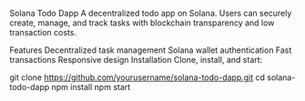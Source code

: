 Solana Todo Dapp
A decentralized todo app on Solana. Users can securely create, manage, and track tasks with blockchain transparency and low transaction costs.

Features
Decentralized task management
Solana wallet authentication
Fast transactions
Responsive design
Installation
Clone, install, and start:

git clone https://github.com/yourusername/solana-todo-dapp.git
cd solana-todo-dapp
npm install
npm start
